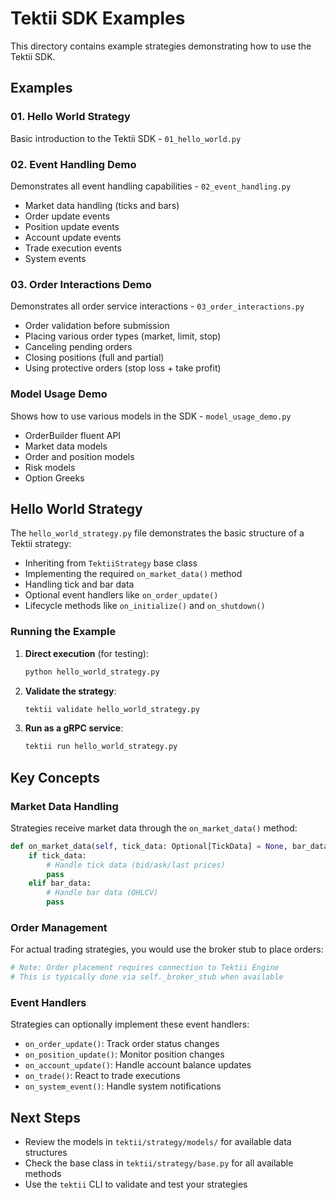 # Tektii SDK Examples

This directory contains example strategies demonstrating how to use the Tektii SDK.

## Examples

### 01. Hello World Strategy

Basic introduction to the Tektii SDK - `01_hello_world.py`

### 02. Event Handling Demo

Demonstrates all event handling capabilities - `02_event_handling.py`
- Market data handling (ticks and bars)
- Order update events
- Position update events
- Account update events
- Trade execution events
- System events

### 03. Order Interactions Demo

Demonstrates all order service interactions - `03_order_interactions.py`
- Order validation before submission
- Placing various order types (market, limit, stop)
- Canceling pending orders
- Closing positions (full and partial)
- Using protective orders (stop loss + take profit)

### Model Usage Demo

Shows how to use various models in the SDK - `model_usage_demo.py`
- OrderBuilder fluent API
- Market data models
- Order and position models
- Risk models
- Option Greeks

## Hello World Strategy

The `hello_world_strategy.py` file demonstrates the basic structure of a Tektii strategy:

- Inheriting from `TektiiStrategy` base class
- Implementing the required `on_market_data()` method
- Handling tick and bar data
- Optional event handlers like `on_order_update()`
- Lifecycle methods like `on_initialize()` and `on_shutdown()`

### Running the Example

1. **Direct execution** (for testing):
   ```bash
   python hello_world_strategy.py
   ```

2. **Validate the strategy**:
   ```bash
   tektii validate hello_world_strategy.py
   ```

3. **Run as a gRPC service**:
   ```bash
   tektii run hello_world_strategy.py
   ```

## Key Concepts

### Market Data Handling

Strategies receive market data through the `on_market_data()` method:

```python
def on_market_data(self, tick_data: Optional[TickData] = None, bar_data: Optional[BarData] = None):
    if tick_data:
        # Handle tick data (bid/ask/last prices)
        pass
    elif bar_data:
        # Handle bar data (OHLCV)
        pass
```

### Order Management

For actual trading strategies, you would use the broker stub to place orders:

```python
# Note: Order placement requires connection to Tektii Engine
# This is typically done via self._broker_stub when available
```

### Event Handlers

Strategies can optionally implement these event handlers:

- `on_order_update()`: Track order status changes
- `on_position_update()`: Monitor position changes
- `on_account_update()`: Handle account balance updates
- `on_trade()`: React to trade executions
- `on_system_event()`: Handle system notifications

## Next Steps

- Review the models in `tektii/strategy/models/` for available data structures
- Check the base class in `tektii/strategy/base.py` for all available methods
- Use the `tektii` CLI to validate and test your strategies
